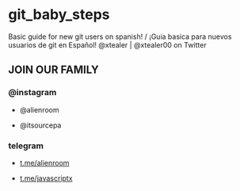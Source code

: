 # git_baby_steps #
Basic guide for new git users on spanish! / ¡Guia basica para nuevos usuarios de git en Español!
@xtealer | @xtealer00 on Twitter

## JOIN OUR FAMILY ##

### @instagram ###

- @alienroom

- @itsourcepa

### telegram ###

- [t.me/alienroom](t.me/alienroom)

- [t.me/javascriptx](t.me/javascriptx)
